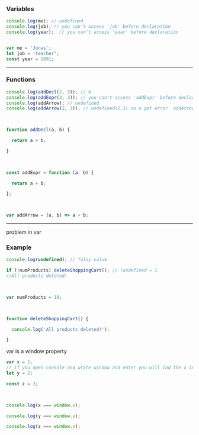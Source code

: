 ### Variables

```js
console.log(me); // undefined
console.log(job); // you can't access 'job' before declaration 
console.log(year);  // you can't access 'year' before declaration 


var me = 'Jonas';
let job = 'teacher';
const year = 1991;
```

-----------------------------------------------
### Functions
```js
console.log(addDecl(2, 3)); // 6
console.log(addExpr(2, 3)); // you can't access 'addExpr' before declaration 
console.log(addArrow); // undefined
console.log(addArrow(2, 3)); // undefined(2,3) so u get error  addArrow is not a function

  

function addDecl(a, b) {

  return a + b;

}

  

const addExpr = function (a, b) {

  return a + b;

};

  

var addArrow = (a, b) => a + b;
```

-------------------------------------------
problem in var
### Example 

```js
console.log(undefined); // falsy value

if (!numProducts) deleteShoppingCart(); // !undefined = 1
//All products deleted!

  

var numProducts = 10;

  

function deleteShoppingCart() {

  console.log('All products deleted!');

}
```

var is a window property

```js
var x = 1;
// if you open console and write window and enter you will ind the x in it.
let y = 2;

const z = 3;

  

console.log(x === window.x);

console.log(y === window.y);

console.log(z === window.z);
```